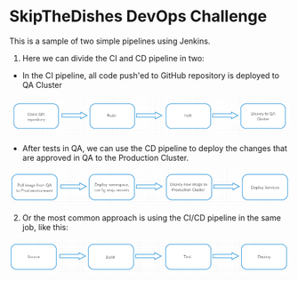 # SkipTheDishes DevOps Challenge


This is a sample of two simple pipelines using Jenkins.


1. Here we can divide the CI and CD pipeline in two:

*  In the CI pipeline, all code push'ed to GitHub repository is deployed to QA Cluster

![alt text](https://github.com/MarcioRAGarcia/skipchallenge/blob/master/CI_pipeline.png "CI pipeline")

  
*  After tests in QA, we can use the CD pipeline to deploy the changes that are approved in QA to the Production Cluster.

![alt text](https://github.com/MarcioRAGarcia/skipchallenge/blob/master/CD_pipeline.png "CD pipeline")


2. Or the most common approach is using the CI/CD pipeline in the same job, like this:

![alt text](https://github.com/MarcioRAGarcia/skipchallenge/blob/master/CI-CD_pipeline.png "CI CD pipeline")
